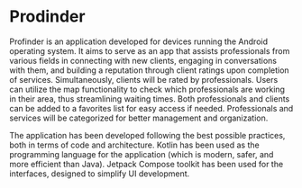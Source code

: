 # Prodinder
Profinder is an application developed for devices running the Android operating system. It aims to serve as an app that assists professionals from various fields in connecting with new clients, engaging in conversations with them, and building a reputation through client ratings upon completion of services. Simultaneously, clients will be rated by professionals. Users can utilize the map functionality to check which professionals are working in their area, thus streamlining waiting times. Both professionals and clients can be added to a favorites list for easy access if needed. Professionals and services will be categorized for better management and organization.

The application has been developed following the best possible practices, both in terms of code and architecture. Kotlin has been used as the programming language for the application (which is modern, safer, and more efficient than Java). Jetpack Compose toolkit has been used for the interfaces, designed to simplify UI development.
